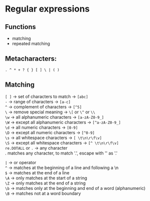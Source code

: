 # Regular expressions

## Functions
* matching  
* repeated matching

## Metacharacters:
` . ^ * + ? { } [ ] \ | ( ) `

## Matching
`[ ]` -> set of characters to match -> `[abc]`  
 `-`  -> range of characters -> `[a-c]`  
 `^`  -> complement of characters -> `[^5]`  
 `\`  -> remove special meaning -> `\[` or `\^` or `\\`  
 `\w` -> all alphanumeric characters -> `[a-zA-Z0-9_]`  
 `\W` -> except all alphanumeric characters -> `[^a-zA-Z0-9_]`  
 `\d` -> all numeric characters -> `[0-9]`  
 `\D` -> except all numeric characters -> `[^0-9]`  
 `\s` -> all whitespace characters -> `[ \t\n\r\f\v]`   
 `\S` -> except all whitespace characters -> `[^ \t\n\r\f\v]`  
`re.DOTALL` or `.` -> any character  
. matches any character, to match '.', escape with '\' as '\.'

`|`  -> or operator  
`^`  -> matches at the beginning of a line and following a \n  
`$`  -> matches at the end of a line  
`\A` -> only matches at the start of a string  
`\Z` -> only matches at the end of a string  
`\b` -> matches only at the beginning and end of a word (alphanumeric)  
`\B` -> matches not at a word boundary  
